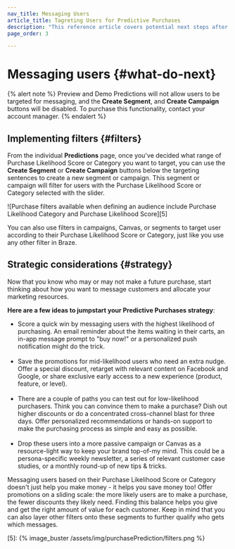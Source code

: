 ```yaml
---
nav_title: Messaging Users
article_title: Tagreting Users for Predictive Purchases
description: "This reference article covers potential next steps after you have created a Purchase Prediction, such as filter implementation and strategic considerations."
page_order: 3

---
```


# Messaging users {#what-do-next}

{% alert note %}
Preview and Demo Predictions will not allow users to be targeted for messaging, and the __Create Segment__, and __Create Campaign__ buttons will be disabled. To purchase this functionality, contact your account manager.
{% endalert %}

## Implementing filters {#filters}

From the individual __Predictions__ page, once you've decided what range of Purchase Likelihood Score or Category you want to target, you can use the __Create Segment__ or __Create Campaign__ buttons below the targeting sentences to create a new segment or campaign. This segment or campaign will filter for users with the Purchase Likelihood Score or Category selected with the slider.

![Purchase filters available when defining an audience include Purchase Likelihood Category and Purchase Likelihood Score][5]

You can also use filters in campaigns, Canvas, or segments to target user according to their Purchase Likelihood Score or Category, just like you use any other filter in Braze.

## Strategic considerations {#strategy}

Now that you know who may or may not make a future purchase, start thinking about how you want to message customers and allocate your marketing resources. 

__Here are a few ideas to jumpstart your Predictive Purchases strategy__:

- Score a quick win by messaging users with the highest likelihood of purchasing. An email reminder about the items waiting in their carts, an in-app message prompt to "buy now!" or a personalized push notification might do the trick.<br><br>
- Save the promotions for mid-likelihood users who need an extra nudge. Offer a special discount, retarget with relevant content on Facebook and Google, or share exclusive early access to a new experience (product, feature, or level).<br><br>
- There are a couple of paths you can test out for low-likelihood purchasers. Think you can convince them to make a purchase? Dish out higher discounts or do a concentrated cross-channel blast for three days. Offer personalized recommendations or hands-on support to make the purchasing process as simple and easy as possible.<br><br>
- Drop these users into a more passive campaign or Canvas as a resource-light way to keep your brand top-of-my mind. This could be a persona-specific weekly newsletter, a series of relevant customer case studies, or a monthly round-up of new tips & tricks.

Messaging users based on their Purchase Likelihood Score or Category doesn't just help you make money - it helps you save money too! Offer promotions on a sliding scale: the more likely users are to make a purchase, the fewer discounts they likely need. Finding this balance helps you give and get the right amount of value for each customer. Keep in mind that you can also layer other filters onto these segments to further qualify who gets which messages.

[5]: {% image_buster /assets/img/purchasePrediction/filters.png %}
